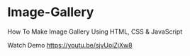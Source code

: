 # Image-Gallery
How To Make Image Gallery Using HTML, CSS &amp; JavaScript

Watch Demo
https://youtu.be/sjvUoiZjXw8
